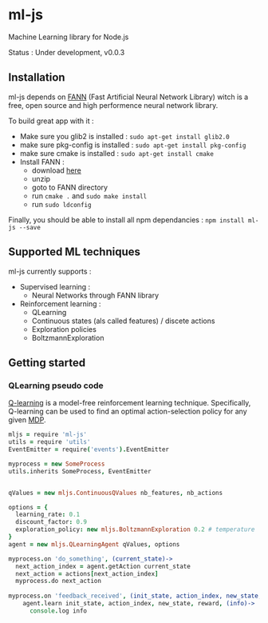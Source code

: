 ml-js
====

Machine Learning library for Node.js

Status : Under development, v0.0.3

## Installation
ml-js depends on [FANN](http://leenissen.dk/fann/wp/) (Fast Artificial Neural Network Library) witch is a free, open source and high performence neural network library.

To build great app with it : 
* Make sure you glib2 is installed  : `sudo apt-get install glib2.0`
* make sure pkg-config is installed : `sudo apt-get install pkg-config`
* make sure cmake is installed      : `sudo apt-get install cmake`
* Install FANN : 
  * download  [here](http://leenissen.dk/fann/wp/download/)
  * unzip
  * goto to FANN directory
  * run `cmake .` and `sudo make install`
  * run `sudo ldconfig`

Finally, you should be able to install all npm dependancies :  `npm install ml-js --save`

## Supported ML techniques
ml-js currently supports : 
* Supervised learning :
  * Neural Networks through FANN library
* Reinforcement learning :
  *  QLearning
    *  Continuous states (als called features) / discete actions 
  *  Exploration policies
    *  BoltzmannExploration

## Getting started

### QLearning pseudo code 
[Q-learning](http://en.wikipedia.org/wiki/Q-learning) is a model-free reinforcement learning technique. Specifically, Q-learning can be used to find an optimal action-selection policy for any given [MDP](http://en.wikipedia.org/wiki/Markov_decision_process).

```coffeescript
mljs = require 'ml-js'
utils = require 'utils' 
EventEmitter = require('events').EventEmitter

myprocess = new SomeProcess
utils.inherits SomeProcess, EventEmitter 


qValues = new mljs.ContinuousQValues nb_features, nb_actions

options = {
  learning_rate: 0.1
  discount_factor: 0.9
  exploration_policy: new mljs.BoltzmannExploration 0.2 # temperature 
}
agent = new mljs.QLearningAgent qValues, options

myprocess.on 'do_something', (current_state)->
  next_action_index = agent.getAction current_state
  next_action = actions[next_action_index]
  myprocess.do next_action
  
myprocess.on 'feedback_received', (init_state, action_index, new_state, reward)->
    agent.learn init_state, action_index, new_state, reward, (info)->
      console.log info
```